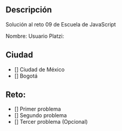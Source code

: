 ## Descripción

Solución al reto 09 de Escuela de JavaScript

Nombre:
Usuario Platzi:

## Ciudad

- [] Ciudad de México
- [] Bogotá

## Reto:

- [] Primer problema
- [] Segundo problema
- [] Tercer problema (Opcional)

